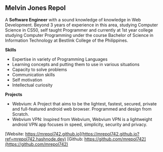 ## Melvin Jones Repol

A **Software Engineer** with a sound knowledge of knowledge in Web Development. Beyond 3 years of experience in this area, studying Computer Science in CS50, self taught Programmer and currently at 1st year college studying Computer Programming under the course Bachelor of Science in Information Technology at Bestlink College of the Philippines.

**Skills**
- Expertise in variety of Programming Languages
- Learning concepts and putting them to use in various situations
- Capacity to solve problems
- Communication skills
- Self motivation
- Intellectual curiosity

**Projects**
- Webvium: A Project that aims to be the lightest, fastest, secured, private and full-featured android web browser. Programmed and design from Scratch.
- Webvium VPN: Inspired from Webvium, Webvium VPN is a lightweight android VPN app focuses in speed, simplicity, security and privacy.

[Website: https://mrepol742.github.io](https://mrepol742.github.io?ref=mrepol742.hashnode.dev)
[Github: https://github.com/mrepol742](https://github.com/mrepol742)